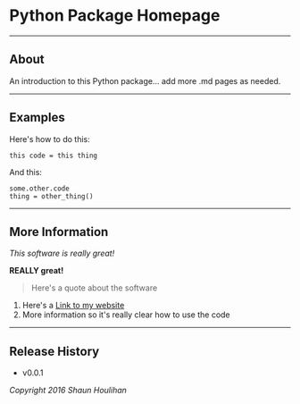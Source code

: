 # Python Package Homepage

----
## About
An introduction to this Python package... add more .md pages as needed.

----
## Examples
Here's how to do this:

    this code = this thing

And this:

    some.other.code
    thing = other_thing()

----
## More Information

*This software is really great!*

**REALLY great!**

>Here's a quote about the software

1. Here's a [Link to my website][hedlabs]
2. More information so it's really clear how to use the code

----
## Release History
* v0.0.1

*Copyright 2016 Shaun Houlihan*

[hedlabs]: http://www.hedlabs.com
